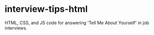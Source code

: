 # interview-tips-html
HTML, CSS, and JS code for answering 'Tell Me About Yourself' in job interviews.

